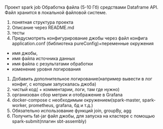 Проект spark job
Обработка файла (5-10 Гб) средствами Dataframe API. Файл хранится в локальной файловой системе.

1) понятная структура проекта
1) Описание через README.md
1) тесты
1) Предусмотреть конфигурирование джобы через файл конфига application.conf (библиотека pureConfig)+переменные окружения
  - имя джобы,
  - имя файла источника данных
  - имя файла с результатами обработки
  - изменение уровня логирования
1) Добавить дополнительное логирование(например вывести в лог конфиг, с которым запускалась джоба)
1) чистый код( + комментарии, логи, там где нужно)
1) организован сбор метрик и отображение в Grafana
1) docker-compose с необходимым окружением(spark-master, spark-worker, prometheus, grafana, бд и т.д.)
1) Обязательно использование функций join, groupBy, agg
1) Получить fat-jar файл джобы, для запуска на кластере с помощью spark-submit(плагин sbt-assembly)
